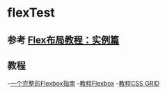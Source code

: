 # flexTest
## 参考 [Flex布局教程：实例篇](http://www.ruanyifeng.com/blog/2015/07/flex-examples.html)
## 教程
-[一个完整的Flexbox指南](https://www.w3cplus.com/css3/a-guide-to-flexbox-new.html)
-[教程Flexbox](https://www.w3cplus.com/blog/tags/157.html)
-[教程CSS GRID](https://www.w3cplus.com/blog/tags/355.html)

